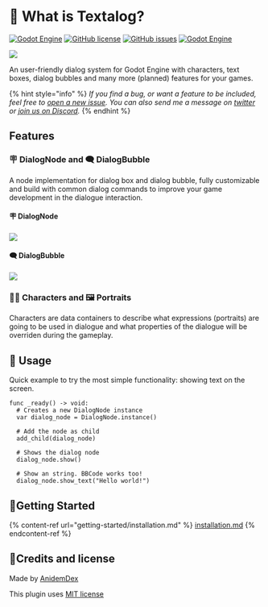 # 🧐 What is Textalog?

[![Godot Engine](https://img.shields.io/badge/Godot%20Engine-Plugin-blue?style=flat-square\&logo=godot-engine\&logoColor=white\&logoWidth=20)](./) [![GitHub license](https://img.shields.io/github/license/AnidemDex/Godot-DialogPlugin?style=flat-square)](../LICENSE/) [![GitHub issues](https://img.shields.io/github/issues/AnidemDex/Godot-DialogPlugin?style=flat-square)](https://github.com/AnidemDex/Godot-DialogPlugin/issues) [![Godot Engine](https://img.shields.io/badge/Version-1.0-Green?style=flat-square)](https://github.com/AnidemDex/Godot-DialogPlugin/releases/tag/v1.0)

![](https://raw.githubusercontent.com/AnidemDex/Godot-DialogPlugin/main/.images/banner\_animation.gif)

An user-friendly dialog system for Godot Engine with characters, text boxes, dialog bubbles and many more (planned) features for your games.

{% hint style="info" %}
_If you find a bug, or want a feature to be included, feel free to _[_open a new issue_](https://github.com/AnidemDex/Godot-DialogPlugin/issues/new)_. You can also send me a message on _[_twitter_](https://twitter.com/anidemdex)_ or _[_join us on Discord_](https://discord.gg/83YgrKgSZX)_._
{% endhint %}

## Features

### 🪧 DialogNode and 🗨️ DialogBubble

A node implementation for dialog box and dialog bubble, fully customizable and build with common dialog commands to improve your game development in the dialogue interaction.

#### 🪧 DialogNode

![](.gitbook/assets/dialog\_box\_example\_1.png)

#### 🗨️ DialogBubble

![](.gitbook/assets/dialog\_bubble\_example\_1.png)

### 🐱‍👤 Characters and 🖼️ Portraits

Characters are data containers to describe what expressions (portraits) are going to be used in dialogue and what properties of the dialogue will be overriden during the gameplay.

## 🧵 Usage

Quick example to try the most simple functionality: showing text on the screen.

```gdscript
func _ready() -> void:
  # Creates a new DialogNode instance
  var dialog_node = DialogNode.instance()

  # Add the node as child
  add_child(dialog_node)

  # Shows the dialog node
  dialog_node.show()

  # Show an string. BBCode works too!
  dialog_node.show_text("Hello world!")
```

## 🚩Getting Started

{% content-ref url="getting-started/installation.md" %}
[installation.md](getting-started/installation.md)
{% endcontent-ref %}

## 📝Credits and license

Made by [AnidemDex](https://github.com/anidemDex)

This plugin uses [MIT license](../LICENSE/)
